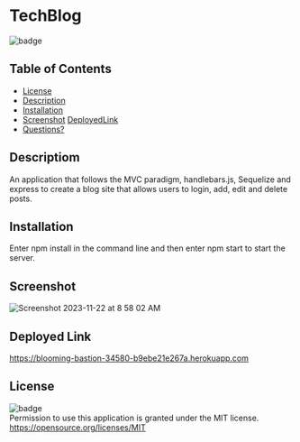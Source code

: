 # TechBlog

![badge](https://img.shields.io/badge/license-MIT-important)

## Table of Contents

* [License](#license)
* [Description](#description)
* [Installation](#installation)
* [Screenshot](#screenshot)
  [DeployedLink](#deployedlink)
* [Questions?](#questions)


## Descriptiom
An application that follows the MVC paradigm, handlebars.js, Sequelize and express to create a blog site that allows users to login, add, edit and delete posts.

## Installation
Enter npm install in the command line and then enter npm start to start the server.
 

## Screenshot
![Screenshot 2023-11-22 at 8 58 02 AM](https://github.com/Abarsanti22/TechBlog/assets/138410240/82734384-7602-4c25-a83c-7b34fe0ac463)


## Deployed Link
https://blooming-bastion-34580-b9ebe21e267a.herokuapp.com

## License
![badge](https://img.shields.io/badge/license-MIT-important)<br>
Permission to use this application is granted under the MIT license. <https://opensource.org/licenses/MIT>